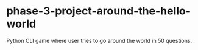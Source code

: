 # phase-3-project-around-the-hello-world
Python CLI game where user tries to go around the world in 50 questions.

